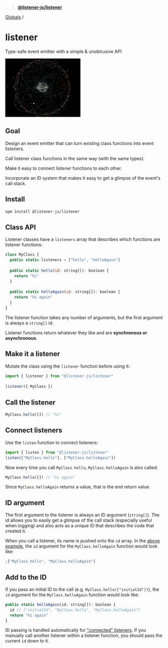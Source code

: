 > **[@listener-js/listener](README.md)**

[Globals](globals.md) /

# listener

Type-safe event emitter with a simple & unobtrusive API

![listener](media/listener.gif)

## Goal

Design an event emitter that can turn existing class functions into event listeners.

Call listener class functions in the same way (with the same types).

Make it easy to connect listener functions to each other.

Incorporate an ID system that makes it easy to get a glimpse of the event's call stack.

## Install

```bash
npm install @listener-js/listener
```

## Class API

Listener classes have a `listeners` array that describes which functions are listener functions:

```js
class MyClass {
  public static listeners = ["hello", "helloAgain"]

  public static hello(id: string[]): boolean {
    return "hi"
  }

  public static helloAgain(id: string[]): boolean {
    return "hi again"
  }
}
```

The listener function takes any number of arguments, but the first argument is always a `string[]` id.

Listener functions return whatever they like and are **synchronous or asynchronous**.

## Make it a listener

Mutate the class using the `listener` function before using it:

```js
import { listener } from "@listener-js/listener"

listener({ MyClass })
```

## Call the listener

```js
MyClass.hello([]) // "hi"
```

## Connect listeners

Use the `listen` function to connect listeners:

```js
import { listen } from "@listener-js/listener"
listen(["MyClass.hello"], ["MyClass.helloAgain"])
```

Now every time you call `MyClass.hello`, `MyClass.helloAgain` is also called:

```js
MyClass.hello([]) // "hi again"
```

Since `MyClass.helloAgain` returns a value, that is the end return value.

## ID argument

The first argument to the listener is always an ID argument (`string[]`). The id allows you to easily get a glimpse of the call stack (especially useful when logging) and also acts as a unique ID that describes the code that created it.

When you call a listener, its name is pushed onto the `id` array. In the [above example](#connect-listeners), the `id` argument for the `MyClass.helloAgain` function would look like:

```js
;["MyClass.hello", "MyClass.helloAgain"]
```

## Add to the ID

If you pass an initial ID to the call (e.g. `MyClass.hello(["initialId"])`), the `id` argument for the `MyClass.helloAgain` function would look like:

```js
public static helloAgain(id: string[]): boolean {
  id // ["initialId", "MyClass.hello", "MyClass.helloAgain"]
  return "hi again"
}
```

ID passing is handled automatically for ["connected" listeners](#connect-listeners). If you manually call another listener within a listener function, you should pass the current `id` down to it.